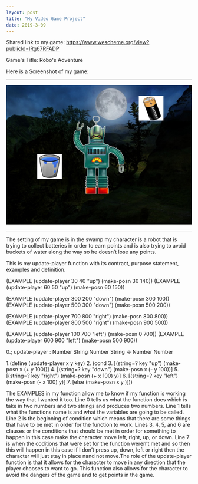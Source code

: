 ```yaml
---
layout: post
title: "My Video Game Project"
date: 2019-3-09
---
```


Shared link to my game:
https://www.wescheme.org/view?publicId=lRg67RFADP

Game's Title: 
Robo's Adventure
 
 Here is a Screenshot of my game:
 * * *
![MyGame](/images/image.png)
* * *
 
 
  The setting of my game is in the swamp my character is a robot that is trying to collect batteries in order to earn points and is also trying to avoid buckets of water along the way so he doesn’t lose any points.

This is my update-player function with its contract, purpose statement, examples and definition. 

(EXAMPLE (update-player   30 40 "up")  (make-posn 30 140))
(EXAMPLE (update-player   60 50 "up")  (make-posn 60 150))

(EXAMPLE (update-player 300 200 "down") (make-posn 300 100))
(EXAMPLE (update-player 500 300 "down") (make-posn 500 200))

(EXAMPLE (update-player 700 800 "right") (make-posn 800 800))
(EXAMPLE (update-player 800 500 "right") (make-posn 900 500))

(EXAMPLE (update-player 100 700 "left") (make-posn  0 700))
(EXAMPLE (update-player 600 900 "left") (make-posn 500 900))

0.; update-player : Number String Number String -> Number Number

1.(define (update-player x y key) 
2.  (cond
3.    [(string=? key    "up")  (make-posn  x (+ y 100))]
4.    [(string=? key  "down")  (make-posn  x (- y 100))]
5.    [(string=? key "right")  (make-posn (+ x 100)  y)]
6.    [(string=? key  "left")  (make-posn (- x 100)  y)]
7.    [else (make-posn x y )]))

  The EXAMPLES in my function allow me to know if my function is working the way that I wanted it too. Line 0 tells us what the function does which is take in two numbers and two strings and produces two numbers. Line 1 tells what the functions name is and what the variables are going to be called. Line 2 is the beginning of condition which means that there are some things that have to be met in order for the function to work. Lines 3, 4, 5, and 6 are clauses or the conditions that should be met in order for something to happen in this case make the character move left, right, up, or down. Line 7 is when the coditions that were set for the function weren’t met and so then this will happen in this case if I don’t press up, down, left or right then the character will just stay in place nand not move.The role of the update-player function is that it allows for the character to move in any direction that the player chooses to want to go. This function also allows for the character to avoid the dangers of the game and to get points in the game.
